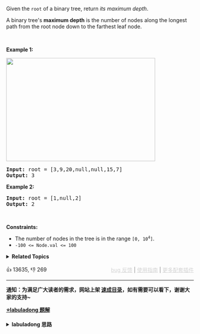 <p>Given the <code>root</code> of a binary tree, return <em>its maximum depth</em>.</p>

<p>A binary tree's <strong>maximum depth</strong>&nbsp;is the number of nodes along the longest path from the root node down to the farthest leaf node.</p>

<p>&nbsp;</p> 
<p><strong class="example">Example 1:</strong></p> 
<img alt="" src="https://assets.leetcode.com/uploads/2020/11/26/tmp-tree.jpg" style="width: 400px; height: 277px;" /> 
<pre>
<strong>Input:</strong> root = [3,9,20,null,null,15,7]
<strong>Output:</strong> 3
</pre>

<p><strong class="example">Example 2:</strong></p>

<pre>
<strong>Input:</strong> root = [1,null,2]
<strong>Output:</strong> 2
</pre>

<p>&nbsp;</p> 
<p><strong>Constraints:</strong></p>

<ul> 
 <li>The number of nodes in the tree is in the range <code>[0, 10<sup>4</sup>]</code>.</li> 
 <li><code>-100 &lt;= Node.val &lt;= 100</code></li> 
</ul>

<details><summary><strong>Related Topics</strong></summary>Tree | Depth-First Search | Breadth-First Search | Binary Tree</details><br>

<div>👍 13635, 👎 269<span style='float: right;'><span style='color: gray;'><a href='https://github.com/labuladong/fucking-algorithm/issues' target='_blank' style='color: lightgray;text-decoration: underline;'>bug 反馈</a> | <a href='https://labuladong.online/algo/fname.html?fname=jb插件简介' target='_blank' style='color: lightgray;text-decoration: underline;'>使用指南</a> | <a href='https://labuladong.online/algo/' target='_blank' style='color: lightgray;text-decoration: underline;'>更多配套插件</a></span></span></div>

<div id="labuladong"><hr>

**通知：为满足广大读者的需求，网站上架 [速成目录](https://labuladong.online/algo/intro/quick-learning-plan/)，如有需要可以看下，谢谢大家的支持~**



<p><strong><a href="https://labuladong.online/algo/essential-technique/binary-tree-summary/" target="_blank">⭐️labuladong 题解</a></strong></p>
<details><summary><strong>labuladong 思路</strong></summary>


<div id="labuladong_solution_zh">

## 基本思路

[我的刷题经验总结](https://labuladong.online/algo/essential-technique/algorithm-summary/) 说过，二叉树问题虽然简单，但是暗含了动态规划和回溯算法等高级算法的思想。

下面提供两种思路的解法代码。

**详细题解**：
  - [二叉树系列算法核心纲领](https://labuladong.online/algo/essential-technique/binary-tree-summary/)

</div>





<div id="solution">

## 解法代码



<div class="tab-panel"><div class="tab-nav">
<button data-tab-item="cpp" class="tab-nav-button btn " data-tab-group="default" onclick="switchTab(this)">cpp🤖</button>

<button data-tab-item="python" class="tab-nav-button btn " data-tab-group="default" onclick="switchTab(this)">python🤖</button>

<button data-tab-item="java" class="tab-nav-button btn active" data-tab-group="default" onclick="switchTab(this)">java🟢</button>

<button data-tab-item="go" class="tab-nav-button btn " data-tab-group="default" onclick="switchTab(this)">go🤖</button>

<button data-tab-item="javascript" class="tab-nav-button btn " data-tab-group="default" onclick="switchTab(this)">javascript🤖</button>
</div><div class="tab-content">
<div data-tab-item="cpp" class="tab-item " data-tab-group="default"><div class="highlight">

```cpp
// 注意：cpp 代码由 chatGPT🤖 根据我的 java 代码翻译。
// 本代码的正确性已通过力扣验证，如有疑问，可以对照 java 代码查看。

// 遍历的思路
class Solution {

    // 记录最大深度
    int res = 0;

    // 记录遍历到的节点的深度
    int depth = 0;

public:
    int maxDepth(TreeNode* root) {
        traverse(root);
        return res;
    }

    // 遍历二叉树
    void traverse(TreeNode* root) {
        if (root == nullptr) {
            return;
        }

        // 前序遍历位置（进入节点）增加深度
        depth++;
        // 遍历到叶子节点时记录最大深度
        if (root->left == nullptr && root->right == nullptr) {
            res = std::max(res, depth);
        }
        traverse(root->left);
        traverse(root->right);

        // 后序遍历位置（离开节点）减少深度
        depth--;
    }
};
```

</div></div>

<div data-tab-item="python" class="tab-item " data-tab-group="default"><div class="highlight">

```python
# 注意：python 代码由 chatGPT🤖 根据我的 java 代码翻译。
# 本代码的正确性已通过力扣验证，如有疑问，可以对照 java 代码查看。

# 遍历的思路
class Solution:

    def __init__(self):
        # 记录遍历到的节点的深度
        self.depth = 0
        # 记录最大深度
        self.res = 0

    def maxDepth(self, root: TreeNode) -> int:
        self.traverse(root)
        return self.res

    # 遍历二叉树
    def traverse(self, root: TreeNode):
        if root is None:
            return

        # 前序遍历位置（进入节点）增加深度
        self.depth += 1
        # 遍历到叶子节点时记录最大深度
        if root.left is None and root.right is None:
            self.res = max(self.res, self.depth)
        self.traverse(root.left)
        self.traverse(root.right)

        # 后序遍历位置（离开节点）减少深度
        self.depth -= 1
```

</div></div>

<div data-tab-item="java" class="tab-item active" data-tab-group="default"><div class="highlight">

```java
// 遍历的思路
class Solution {

    // 记录遍历到的节点的深度
    int depth = 0;

    // 记录最大深度
    int res = 0;

    public int maxDepth(TreeNode root) {
        traverse(root);
        return res;
    }

    // 遍历二叉树
    void traverse(TreeNode root) {
        if (root == null) {
            return;
        }

        // 前序遍历位置（进入节点）增加深度
        depth++;
        // 遍历到叶子节点时记录最大深度
        if (root.left == null && root.right == null) {
            res = Math.max(res, depth);
        }
        traverse(root.left);
        traverse(root.right);

        // 后序遍历位置（离开节点）减少深度
        depth--;
    }
}
```

</div></div>

<div data-tab-item="go" class="tab-item " data-tab-group="default"><div class="highlight">

```go
// 注意：go 代码由 chatGPT🤖 根据我的 java 代码翻译。
// 本代码的正确性已通过力扣验证，如有疑问，可以对照 java 代码查看。

func maxDepth(root *TreeNode) int {
    // 记录遍历到的节点的深度
    depth := 0
    // 记录最大深度
    res := 0
    
    traverse(root, &depth, &res)
    return res
}

// 遍历二叉树
func traverse(root *TreeNode, depth *int, res *int) {
    if root == nil {
        return
    }

    // 前序遍历位置（进入节点）增加深度
    *depth++
    // 遍历到叶子节点时记录最大深度
    if root.Left == nil && root.Right == nil {
        *res = max(*res, *depth)
    }
    traverse(root.Left, depth, res)
    traverse(root.Right, depth, res)

    // 后序遍历位置（离开节点）减少深度
    *depth--
}

// 遍历的思路
func max(a, b int) int {
    if a > b {
        return a
    }
    return b
}
```

</div></div>

<div data-tab-item="javascript" class="tab-item " data-tab-group="default"><div class="highlight">

```javascript
// 注意：javascript 代码由 chatGPT🤖 根据我的 java 代码翻译。
// 本代码的正确性已通过力扣验证，如有疑问，可以对照 java 代码查看。

// 遍历的思路
var maxDepth = function(root) {
    // 记录遍历到的节点的深度
    let depth = 0;
    // 记录最大深度
    let res = 0;

    // 遍历二叉树
    var traverse = function(node) {
        if (node === null) {
            return;
        }

        // 前序遍历位置（进入节点）增加深度
        depth++;
        // 遍历到叶子节点时记录最大深度
        if (node.left === null && node.right === null) {
            res = Math.max(res, depth);
        }
        traverse(node.left);
        traverse(node.right);

        // 后序遍历位置（离开节点）减少深度
        depth--;
    };

    traverse(root);
    return res;
};
```

</div></div>
</div></div>

<hr /><details open hint-container details><summary style="font-size: medium"><strong>🥳🥳 算法可视化 🥳🥳</strong></summary><div id="data_mydata-maxdepth1"  category="tutorial" ></div><div class="resizable aspect-ratio-container" style="height: 100%;">
<div id="iframe_mydata-maxdepth1"></div></div>
</details><hr /><br />

<hr /><details open hint-container details><summary style="font-size: medium"><strong>🍭🍭 算法可视化 🍭🍭</strong></summary><div id="data_mydata-maxdepth2"  category="tutorial" ></div><div class="resizable aspect-ratio-container" style="height: 100%;">
<div id="iframe_mydata-maxdepth2"></div></div>
</details><hr /><br />

</div>
</details>
</div>

